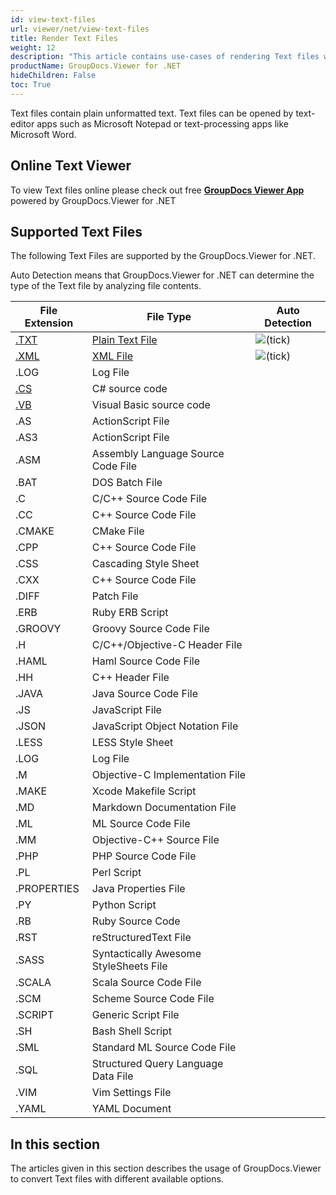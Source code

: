 ```yaml
---
id: view-text-files
url: viewer/net/view-text-files
title: Render Text Files
weight: 12
description: "This article contains use-cases of rendering Text files with GroupDocs.Viewer within your .NET applications."
productName: GroupDocs.Viewer for .NET
hideChildren: False
toc: True
---
```

Text files contain plain unformatted text. Text files can be opened by text-editor apps such as Microsoft Notepad or text-processing apps like Microsoft Word.

## Online Text Viewer

To view Text files online please check out free **[GroupDocs Viewer App](https://products.groupdocs.app/viewer/total)** powered by GroupDocs.Viewer for .NET

## Supported Text Files

The following Text Files are supported by the GroupDocs.Viewer for .NET.

Auto Detection means that GroupDocs.Viewer for .NET can determine the type of the Text file by analyzing file contents.

| File Extension | File Type | Auto Detection |
| --- | --- | --- |
| [.TXT](https://wiki.fileformat.com/word-processing/txt/) | [Plain Text File](https://wiki.fileformat.com/word-processing/txt/) | ![(tick)](viewer/net/images/check.png) |
| [.XML](https://wiki.fileformat.com/web/xml/) | [XML File](https://wiki.fileformat.com/web/xml/) | ![(tick)](viewer/net/images/check.png) |
| .LOG | Log File |   |
| [.CS](https://wiki.fileformat.com/specification/programming/cs/) | C# source code |   |
| [.VB](https://wiki.fileformat.com/specification/programming/vb/) | Visual Basic source code |   |
| .AS | ActionScript File |   |
| .AS3 | ActionScript File |   |
| .ASM | Assembly Language Source Code File |   |
| .BAT | DOS Batch File |   |
| .C | C/C++ Source Code File |   |
| .CC | C++ Source Code File |   |
| .CMAKE | CMake File |   |
| .CPP | C++ Source Code File |   |
| .CSS | Cascading Style Sheet |   |
| .CXX | C++ Source Code File |   |
| .DIFF | Patch File |   |
| .ERB | Ruby ERB Script |   |
| .GROOVY | Groovy Source Code File |   |
| .H | C/C++/Objective-C Header File |   |
| .HAML | Haml Source Code File |   |
| .HH | C++ Header File |   |
| .JAVA | Java Source Code File |   |
| .JS | JavaScript File |   |
| .JSON | JavaScript Object Notation File |   |
| .LESS | LESS Style Sheet |   |
| .LOG | Log File |   |
| .M | Objective-C Implementation File |   |
| .MAKE | Xcode Makefile Script |   |
| .MD | Markdown Documentation File |   |
| .ML | ML Source Code File |   |
| .MM | Objective-C++ Source File |   |
| .PHP | PHP Source Code File |   |
| .PL | Perl Script |   |
| .PROPERTIES | Java Properties File |   |
| .PY | Python Script |   |
| .RB | Ruby Source Code |   |
| .RST | reStructuredText File |   |
| .SASS | Syntactically Awesome StyleSheets File |   |
| .SCALA | Scala Source Code File |   |
| .SCM | Scheme Source Code File |   |
| .SCRIPT | Generic Script File |   |
| .SH | Bash Shell Script |   |
| .SML | Standard ML Source Code File |   |
| .SQL | Structured Query Language Data File |   |
| .VIM | Vim Settings File |   |
| .YAML | YAML Document |   |

## In this section

The articles given in this section describes the usage of GroupDocs.Viewer to convert Text files with different available options.
